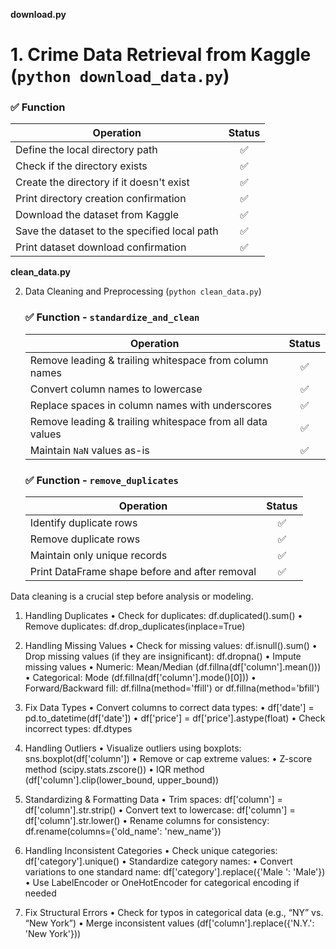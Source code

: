 
**download.py**
# 1. Crime Data Retrieval from Kaggle (```python download_data.py```)

### ✅ Function 

| **Operation**                                      | **Status** |
|---------------------------------------------------|:---------:|
| Define the local directory path                  | ✅ |
| Check if the directory exists                    | ✅ |
| Create the directory if it doesn't exist         | ✅ |
| Print directory creation confirmation            | ✅ |
| Download the dataset from Kaggle                 | ✅ |
| Save the dataset to the specified local path     | ✅ |
| Print dataset download confirmation              | ✅ |



**clean_data.py**  

2. Data Cleaning and Preprocessing (```python clean_data.py```)

	### ✅  Function -  `standardize_and_clean` 

	| **Operation**                                  | **Status** |
	|----------------------------------------------|:---------:|
	| Remove leading & trailing whitespace from column names | ✅ |
	| Convert column names to lowercase           | ✅ |
	| Replace spaces in column names with underscores | ✅ |
	| Remove leading & trailing whitespace from all data values | ✅ |
	| Maintain `NaN` values as-is                  | ✅ |

	### ✅ Function -  `remove_duplicates`

	| **Operation**                                | **Status** |
	|---------------------------------------------|:---------:|
	| Identify duplicate rows                     | ✅ |
	| Remove duplicate rows                       | ✅ |
	| Maintain only unique records                | ✅ |
	| Print DataFrame shape before and after removal | ✅ |


Data cleaning is a crucial step before analysis or modeling.

1. Handling Duplicates
	•	Check for duplicates: df.duplicated().sum()
	•	Remove duplicates: df.drop_duplicates(inplace=True)
   
2. Handling Missing Values
	•	Check for missing values: df.isnull().sum()
	•	Drop missing values (if they are insignificant): df.dropna()
	•	Impute missing values
	•	Numeric: Mean/Median (df.fillna(df['column'].mean()))
	•	Categorical: Mode (df.fillna(df['column'].mode()[0]))
	•	Forward/Backward fill: df.fillna(method='ffill') or df.fillna(method='bfill')

3. Fix Data Types
	•	Convert columns to correct data types:
	•	df['date'] = pd.to_datetime(df['date'])
	•	df['price'] = df['price'].astype(float)
	•	Check incorrect types: df.dtypes

4. Handling Outliers
	•	Visualize outliers using boxplots: sns.boxplot(df['column'])
	•	Remove or cap extreme values:
	•	Z-score method (scipy.stats.zscore())
	•	IQR method (df['column'].clip(lower_bound, upper_bound))

5. Standardizing & Formatting Data
	•	Trim spaces: df['column'] = df['column'].str.strip()
	•	Convert text to lowercase: df['column'] = df['column'].str.lower()
	•	Rename columns for consistency: df.rename(columns={'old_name': 'new_name'})

6. Handling Inconsistent Categories
	•	Check unique categories: df['category'].unique()
	•	Standardize category names:
	•	Convert variations to one standard name: df['category'].replace({'Male ': 'Male'})
	•	Use LabelEncoder or OneHotEncoder for categorical encoding if needed

7. Fix Structural Errors
	•	Check for typos in categorical data (e.g., “NY” vs. “New York”)
	•	Merge inconsistent values (df['column'].replace({'N.Y.': 'New York'}))


 